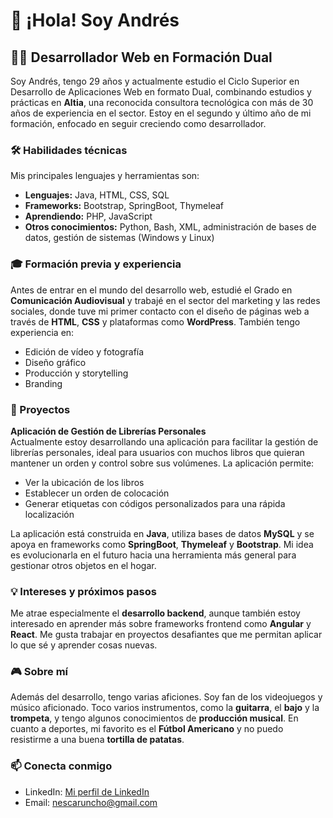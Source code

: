 # 👋 ¡Hola! Soy Andrés

## 👨‍💻 Desarrollador Web en Formación Dual

Soy Andrés, tengo 29 años y actualmente estudio el Ciclo Superior en Desarrollo de Aplicaciones Web en formato Dual, combinando estudios y prácticas en **Altia**, una reconocida consultora tecnológica con más de 30 años de experiencia en el sector. Estoy en el segundo y último año de mi formación, enfocado en seguir creciendo como desarrollador.

### 🛠️ Habilidades técnicas

Mis principales lenguajes y herramientas son:

- **Lenguajes:** Java, HTML, CSS, SQL
- **Frameworks:** Bootstrap, SpringBoot, Thymeleaf
- **Aprendiendo:** PHP, JavaScript
- **Otros conocimientos:** Python, Bash, XML, administración de bases de datos, gestión de sistemas (Windows y Linux)

### 🎓 Formación previa y experiencia

Antes de entrar en el mundo del desarrollo web, estudié el Grado en **Comunicación Audiovisual** y trabajé en el sector del marketing y las redes sociales, donde tuve mi primer contacto con el diseño de páginas web a través de **HTML**, **CSS** y plataformas como **WordPress**. También tengo experiencia en:

- Edición de vídeo y fotografía
- Diseño gráfico
- Producción y storytelling
- Branding

### 🚀 Proyectos

**Aplicación de Gestión de Librerías Personales**  
   Actualmente estoy desarrollando una aplicación para facilitar la gestión de librerías personales, ideal para usuarios con muchos libros que quieran mantener un orden y control sobre sus volúmenes. La aplicación permite:

   - Ver la ubicación de los libros
   - Establecer un orden de colocación
   - Generar etiquetas con códigos personalizados para una rápida localización

   La aplicación está construida en **Java**, utiliza bases de datos **MySQL** y se apoya en frameworks como **SpringBoot**, **Thymeleaf** y **Bootstrap**. Mi idea es evolucionarla en el futuro hacia una herramienta más general para gestionar otros objetos en el hogar.

### 💡 Intereses y próximos pasos

Me atrae especialmente el **desarrollo backend**, aunque también estoy interesado en aprender más sobre frameworks frontend como **Angular** y **React**. Me gusta trabajar en proyectos desafiantes que me permitan aplicar lo que sé y aprender cosas nuevas.

### 🎮 Sobre mí

Además del desarrollo, tengo varias aficiones. Soy fan de los videojuegos y músico aficionado. Toco varios instrumentos, como la **guitarra**, el **bajo** y la **trompeta**, y tengo algunos conocimientos de **producción musical**. En cuanto a deportes, mi favorito es el **Fútbol Americano** y no puedo resistirme a una buena **tortilla de patatas**.

### 📫 Conecta conmigo

- LinkedIn: [Mi perfil de LinkedIn](#https://www.linkedin.com/in/andresfcaruncho/)
- Email: [nescaruncho@gmail.com](mailto:nescaruncho@gmail.com)
